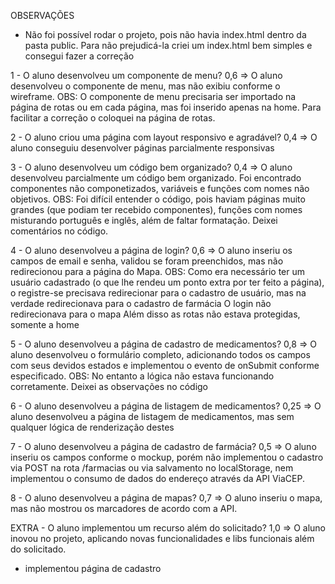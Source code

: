 OBSERVAÇÕES
- Não foi possível rodar o projeto, pois não havia index.html dentro da pasta public. Para não prejudicá-la criei um index.html bem simples e consegui fazer a correção

1 - O aluno desenvolveu um componente de menu?
0,6 => O aluno desenvolveu o componente de menu, mas não exibiu conforme o wireframe. 
OBS: O componente de menu precisaria ser importado na página de rotas ou em cada página, mas foi inserido apenas na home.
Para facilitar a correção o coloquei na página de rotas.

2 - O aluno criou uma página com layout responsivo e agradável?
0,4 => O aluno conseguiu desenvolver páginas parcialmente responsivas 

3 - O aluno desenvolveu um código bem organizado?
0,4 => O aluno desenvolveu parcialmente um código bem organizado. Foi encontrado componentes não componetizados, variáveis e funções com nomes não objetivos.
OBS: Foi difícil entender o código, pois haviam páginas muito grandes (que podiam ter recebido componentes), funções com nomes misturando português e inglês, além de faltar formatação. Deixei comentários no código.

4 - O aluno desenvolveu a página de login?
0,6 => O aluno inseriu os campos de email e senha, validou se foram preenchidos, mas não redirecionou para a página do Mapa.
OBS: Como era necessário ter um usuário cadastrado (o que lhe rendeu um ponto extra por ter feito a página), o registre-se precisava redirecionar para o cadastro de usuário, mas na verdade redirecionava para o cadastro de farmácia
O login não redirecionava para o mapa
Além disso as rotas não estava protegidas, somente a home

5 - O aluno desenvolveu a página de cadastro de medicamentos?
0,8 => O aluno desenvolveu o formulário completo, adicionando todos os campos com seus devidos estados e implementou o evento de onSubmit conforme especificado.
OBS: No entanto a lógica não estava funcionando corretamente. Deixei as observações no código

6 - O aluno desenvolveu a página de listagem de medicamentos?
0,25 => O aluno desenvolveu a página de listagem de medicamentos, mas sem qualquer lógica de renderização destes


7 - O aluno desenvolveu a página de cadastro de farmácia?
0,5 => O aluno inseriu os campos conforme o mockup, porém não implementou o cadastro via POST na rota /farmacias ou via salvamento no localStorage, nem implementou o consumo de dados do endereço através da API ViaCEP.


8 - O aluno desenvolveu a página de mapas? 
0,7 => O aluno inseriu o mapa, mas não mostrou os marcadores de acordo com a API.


EXTRA - O aluno implementou um recurso além do solicitado?
1,0 => O aluno inovou no projeto, aplicando novas funcionalidades e libs funcionais além do solicitado.
- implementou página de cadastro
